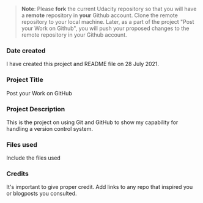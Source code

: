 >**Note**: Please **fork** the current Udacity repository so that you will have a **remote** repository in **your** Github account. Clone the remote repository to your local machine. Later, as a part of the project "Post your Work on Github", you will push your proposed changes to the remote repository in your Github account.

### Date created
I have created this project and README file on 28 July 2021.

### Project Title
Post your Work on GitHub

### Project Description
This is the project on using Git and GitHub to show my capability for handling a version control system.

### Files used
Include the files used

### Credits
It's important to give proper credit. Add links to any repo that inspired you or blogposts you consulted.
